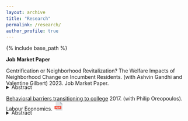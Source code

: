 ```yaml
---
layout: archive
title: "Research"
permalink: /research/
author_profile: true
---
```


{% include base_path %}

**Job Market Paper**

Gentrification or Neighborhood Revitalization? The Welfare Impacts of Neighborhood Change on Incumbent Residents. (with Ashvin Gandhi and Valentine Gilbert) 2023. Job Market Paper. 
<details style="margin-top: -20px;">
    <summary>Abstract</summary>
	IPR
</details>

[Behavioral barriers transitioning to college](https://www.sciencedirect.com/science/article/pii/S0927537117300556) 2017. (with Philip Oreopoulos). Labour Economics. <a href="/files/LE_2017.pdf" target="_blank" rel="noopener noreferrer"> <img alt="drawing" src="/images/pdf.png" width="25"></a> 
<details style="margin-top: -20px;">
    <summary>Abstract</summary>
    This paper presents a review of mostly experimental evidence demonstrating the potential usefulness of simplifying the college admission and enrollment process. Seemingly small differences in the process of students transitioning to college often determine whether some matriculate or not. Behavioral models that imply the possibility of sub-optimal long-run outcomes may be needed to better explain these results. We argue that the model which fits the results best is one where some students are inattentive to their college possibilities and therefore let opportunity slip by. Making the process to get to college easier and more salient helps offset this inattentiveness and prevents some exiting high school from falling through the cracks.
</details>
